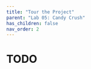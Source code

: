 ```yaml
---
title: "Tour the Project"
parent: "Lab 05: Candy Crush"
has_children: false
nav_order: 2
---
```


# TODO

